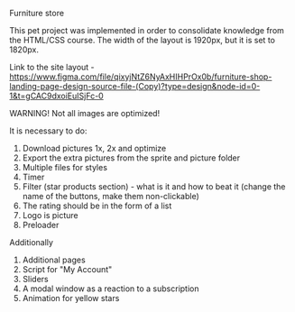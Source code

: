 Furniture store

This pet project was implemented in order to consolidate knowledge from the HTML/CSS course. The width of the layout is 1920px, but it is set to 1820px.

Link to the site layout - https://www.figma.com/file/qixyjNtZ6NyAxHIHPrOx0b/furniture-shop-landing-page-design-source-file-(Copy)?type=design&node-id=0-1&t=gCAC9dxoiEuISjFc-0

WARNING! Not all images are optimized!

It is necessary to do:

1. Download pictures 1x, 2x and optimize
2. Export the extra pictures from the sprite and picture folder
3. Multiple files for styles
4. Timer
5. Filter (star products section) - what is it and how to beat it (change the name of the buttons, make them non-clickable)
6. The rating should be in the form of a list
7. Logo is picture
8. Preloader

Additionally

1. Additional pages
2. Script for "My Account"
3. Sliders
4. A modal window as a reaction to a subscription
5. Animation for yellow stars
